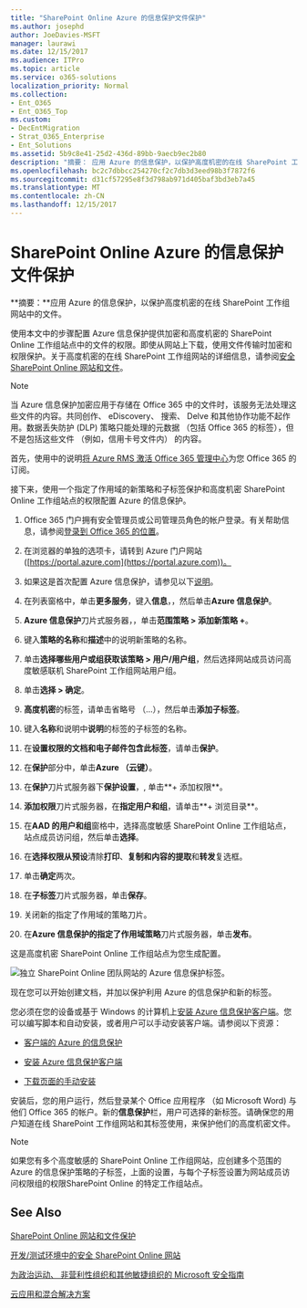 ```yaml
---
title: "SharePoint Online Azure 的信息保护文件保护"
ms.author: josephd
author: JoeDavies-MSFT
manager: laurawi
ms.date: 12/15/2017
ms.audience: ITPro
ms.topic: article
ms.service: o365-solutions
localization_priority: Normal
ms.collection:
- Ent_O365
- Ent_O365_Top
ms.custom:
- DecEntMigration
- Strat_O365_Enterprise
- Ent_Solutions
ms.assetid: 5b9c8e41-25d2-436d-89bb-9aecb9ec2b80
description: "摘要： 应用 Azure 的信息保护，以保护高度机密的在线 SharePoint 工作组网站中的文件。"
ms.openlocfilehash: bc2c7dbbcc254270cf2c7db3d3eed98b3f7872f6
ms.sourcegitcommit: d31cf57295e8f3d798ab971d405baf3bd3eb7a45
ms.translationtype: MT
ms.contentlocale: zh-CN
ms.lasthandoff: 12/15/2017
---
```

# <a name="protect-sharepoint-online-files-with-azure-information-protection"></a>SharePoint Online Azure 的信息保护文件保护

 **摘要：**应用 Azure 的信息保护，以保护高度机密的在线 SharePoint 工作组网站中的文件。
  
使用本文中的步骤配置 Azure 信息保护提供加密和高度机密的 SharePoint Online 工作组站点中的文件的权限。即使从网站上下载，使用文件传输时加密和权限保护。关于高度机密的在线 SharePoint 工作组网站的详细信息，请参阅[安全 SharePoint Online 网站和文件](secure-sharepoint-online-sites-and-files.md)。
  
> [!NOTE]
> 当 Azure 信息保护加密应用于存储在 Office 365 中的文件时，该服务无法处理这些文件的内容。共同创作、 eDiscovery、 搜索、 Delve 和其他协作功能不起作用。数据丢失防护 (DLP) 策略只能处理的元数据 （包括 Office 365 的标签），但不是包括这些文件 （例如，信用卡号文件内） 的内容。 
  
首先，使用中的说明[将 Azure RMS 激活 Office 365 管理中心](https://docs.microsoft.com/information-protection/deploy-use/activate-office365)为您 Office 365 的订阅。
  
接下来，使用一个指定了作用域的新策略和子标签保护和高度机密 SharePoint Online 工作组站点的权限配置 Azure 的信息保护。
  
1. Office 365 门户拥有安全管理员或公司管理员角色的帐户登录。有关帮助信息，请参阅[登录到 Office 365 的位置](https://support.office.com/Article/Where-to-sign-in-to-Office-365-e9eb7d51-5430-4929-91ab-6157c5a050b4)。
    
2. 在浏览器的单独的选项卡，请转到 Azure 门户网站 ([https://portal.azure.com](https://portal.azure.com))。
    
3. 如果这是首次配置 Azure 信息保护，请参见以下[说明](https://docs.microsoft.com/information-protection/deploy-use/configure-policy#to-access-the-azure-information-protection-blade-for-the-first-time)。
    
4. 在列表窗格中，单击**更多服务**，键入**信息**，，然后单击**Azure 信息保护**。
    
5. **Azure 信息保护**刀片式服务器，，单击**范围策略 > 添加新策略 +**。
    
6. 键入**策略的名称**和**描述**中的说明新策略的名称。
    
7. 单击**选择哪些用户或组获取该策略 > 用户/用户组**，然后选择网站成员访问高度敏感联机 SharePoint 工作组网站用户组。 
    
8. 单击**选择 > 确定**。
    
9. **高度机密**的标签，请单击省略号 （...），然后单击**添加子标签**。
    
10. 键入**名称**和说明中**说明**的标签的子标签的名称。
    
11. 在**设置权限的文档和电子邮件包含此标签**，请单击**保护**。
    
12. 在**保护**部分中，单击**Azure （云键）**。
    
13. 在**保护**刀片式服务器下**保护设置**，, 单击**+ 添加权限**。
    
14. **添加权限**刀片式服务器，在**指定用户和组**，请单击**+ 浏览目录**。
    
15. 在**AAD 的用户和组**窗格中，选择高度敏感 SharePoint Online 工作组站点，站点成员访问组，然后单击**选择**。
    
16. 在**选择权限从预设**清除**打印**、**复制和内容的提取**和**转发**复选框。
    
17. 单击**确定**两次。
    
18. 在**子标签**刀片式服务器，单击**保存**。
    
19. 关闭新的指定了作用域的策略刀片。
    
20. 在**Azure 信息保护的指定了作用域策略**刀片式服务器，单击**发布**。
    
这是高度机密 SharePoint Online 工作组站点为您生成配置。
  
![独立 SharePoint Online 团队网站的 Azure 信息保护标签。](images/8cc92aa4-e7bc-4c2f-a4a4-3b034b21aebf.png)
  
现在您可以开始创建文档，并加以保护利用 Azure 的信息保护和新的标签。
  
您必须在您的设备或基于 Windows 的计算机上[安装 Azure 信息保护客户端](https://docs.microsoft.com/information-protection/rms-client/install-client-app)。您可以编写脚本和自动安装，或者用户可以手动安装客户端。请参阅以下资源：
  
- [客户端的 Azure 的信息保护](https://docs.microsoft.com/information-protection/rms-client/use-client)
    
- [安装 Azure 信息保护客户端](https://docs.microsoft.com/information-protection/rms-client/client-admin-guide)
    
- [下载页面的手动安装](https://www.microsoft.com/download/details.aspx?id=53018)
    
安装后，您的用户运行，然后登录某个 Office 应用程序 （如 Microsoft Word) 与他们 Office 365 的帐户。新的**信息保护**栏，用户可选择的新标签。请确保您的用户知道在线 SharePoint 工作组网站和其标签使用，来保护他们的高度机密文件。
  
> [!NOTE]
> 如果您有多个高度敏感的 SharePoint Online 工作组网站，应创建多个范围的 Azure 的信息保护策略的子标签，上面的设置，与每个子标签设置为网站成员访问权限组的权限SharePoint Online 的特定工作组站点。 
  
## <a name="see-also"></a>See Also

[SharePoint Online 网站和文件保护](secure-sharepoint-online-sites-and-files.md)
  
[开发/测试环境中的安全 SharePoint Online 网站](secure-sharepoint-online-sites-in-a-dev-test-environment.md)
  
[为政治运动、 非营利性组织和其他敏捷组织的 Microsoft 安全指南](microsoft-security-guidance-for-political-campaigns-nonprofits-and-other-agile-o.md)
  
[云应用和混合解决方案](cloud-adoption-and-hybrid-solutions.md)




